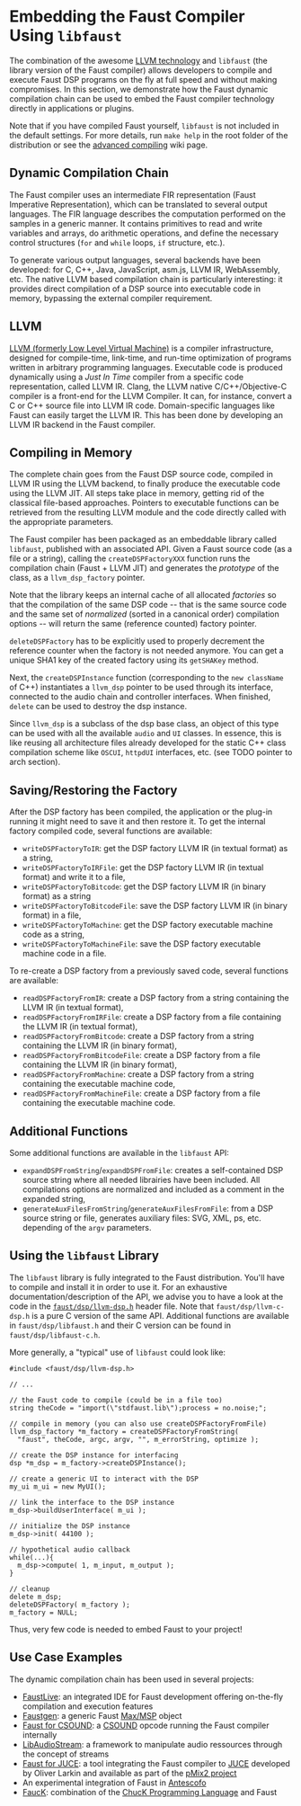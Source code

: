# Embedding the Faust Compiler Using `libfaust`

<!-- TODO: this section could be further developed and better documented -->

The combination of the awesome [LLVM technology](https://llvm.org/) and 
`libfaust` (the library version of the Faust compiler) allows developers to
compile and execute Faust DSP programs on the fly at full speed and without
making compromises. In this section, we demonstrate how the Faust dynamic 
compilation chain can be used to embed the Faust compiler technology directly 
in applications or plugins.

Note that if you have compiled Faust yourself, `libfaust` is not included in
the default settings. For more details, run `make help` in the root folder of
the distribution or see the [advanced compiling](https://github.com/grame-cncm/faust/wiki/Building)
wiki page.

## Dynamic Compilation Chain

The Faust compiler uses an intermediate FIR representation (Faust Imperative 
Representation), which can be translated to several output languages. The FIR 
language describes the computation performed on the samples in a generic 
manner. It contains primitives to read and write variables and arrays, do 
arithmetic operations, and define the necessary control structures (`for` and 
`while` loops, `if` structure, etc.). 

To generate various output languages, several backends have been developed: 
for C, C++, Java, JavaScript, asm.js, LLVM IR, WebAssembly, etc. The native
LLVM based compilation chain is particularly interesting: it provides direct 
compilation of a DSP source into executable code in memory, bypassing the 
external compiler requirement.

## LLVM

[LLVM (formerly Low Level Virtual Machine)](https://llvm.org/) is a compiler 
infrastructure, designed for compile-time, link-time, and run-time optimization 
of programs written in arbitrary programming languages. Executable code is 
produced dynamically using a *Just In Time* compiler from a specific code 
representation, called LLVM IR. Clang, the LLVM native C/C++/Objective-C 
compiler is a front-end for the LLVM Compiler. It can, for instance, convert a 
C or C++ source file into LLVM IR code. Domain-specific languages like Faust 
can easily target the LLVM IR. This has been done by developing an LLVM IR 
backend in the Faust compiler.

## Compiling in Memory

The complete chain goes from the Faust DSP source code, compiled in LLVM IR 
using the LLVM backend, to finally produce the executable code using the LLVM 
JIT. All steps take place in memory, getting rid of the classical file-based 
approaches. Pointers to executable functions can be retrieved from the 
resulting LLVM module and the code directly called with the appropriate 
parameters.

The Faust compiler has been packaged as an embeddable library called `libfaust`, 
published with an associated API. Given a Faust source code (as a file or a 
string), calling the `createDSPFactoryXXX` function runs the compilation chain 
(Faust + LLVM JIT) and generates the *prototype* of the class, as a 
`llvm_dsp_factory` pointer.

Note that the library keeps an internal cache of all allocated *factories* so 
that the compilation of the same DSP code -- that is the same source code and 
the same set of *normalized* (sorted in a canonical order) compilation options
-- will return the same (reference counted) factory pointer. 

`deleteDSPFactory` has to be explicitly used to properly decrement the reference 
counter when the factory is not needed anymore. You can get a unique SHA1 key 
of the created factory using its `getSHAKey` method.

Next, the `createDSPInstance` function (corresponding to the `new className` of 
C++) instantiates a `llvm_dsp` pointer to be used through its interface, 
connected to the audio chain and controller interfaces. When finished, 
`delete` can be used to destroy the dsp instance.

Since `llvm_dsp` is a subclass of the dsp base class, an object of this type 
can be used with all the available `audio` and `UI` classes. In essence, this
is like reusing all architecture files already developed for the static C++ 
class compilation scheme like `OSCUI`, `httpdUI` interfaces, etc. (see TODO 
pointer to arch section).

<!-- TODO: we need an example here -->

## Saving/Restoring the Factory

After the DSP factory has been compiled, the application or the plug-in running 
it might need to save it and then restore it. To get the internal factory 
compiled code, several functions are available:

* `writeDSPFactoryToIR`: get the DSP factory LLVM IR (in textual format) as a 
string, 
* `writeDSPFactoryToIRFile`: get the DSP factory LLVM IR (in textual 
format) and write it to a file,
* `writeDSPFactoryToBitcode`: get the DSP factory LLVM IR (in binary format) 
as a string 
* `writeDSPFactoryToBitcodeFile`: save the DSP factory LLVM IR (in binary 
format) in a file,
* `writeDSPFactoryToMachine`: get the DSP factory executable machine code as a 
string,
* `writeDSPFactoryToMachineFile`: save the DSP factory executable machine code 
in a file.

To re-create a DSP factory from a previously saved code, several functions are 
available:

* `readDSPFactoryFromIR`: create a DSP factory from a string containing the 
LLVM IR (in textual format), 
* `readDSPFactoryFromIRFile`: create a DSP factory from a file containing the 
LLVM IR (in textual format),
* `readDSPFactoryFromBitcode`: create a DSP factory from a string containing 
the LLVM IR (in binary format), 
* `readDSPFactoryFromBitcodeFile`: create a DSP factory from a file containing 
the LLVM IR (in binary format),
* `readDSPFactoryFromMachine`: create a DSP factory from a string containing 
the executable machine code,
* `readDSPFactoryFromMachineFile`: create a DSP factory from a file containing 
the executable machine code.

## Additional Functions

Some additional functions are available in the `libfaust` API:

* `expandDSPFromString`/`expandDSPFromFile`: creates a self-contained DSP 
source string where all needed librairies have been included. All compilations 
options are normalized and included as a comment in the expanded string,
* `generateAuxFilesFromString`/`generateAuxFilesFromFile`: from a DSP source 
string or file, generates auxiliary files: SVG, XML, ps, etc. depending of the 
`argv` parameters.

## Using the `libfaust` Library

The `libfaust` library is fully integrated to the Faust distribution. You'll 
have to compile and install it in order to use it. For an exhaustive 
documentation/description of the API, we advise you to have a look at the code 
in the [`faust/dsp/llvm-dsp.h`](https://github.com/grame-cncm/faust/blob/master/architecture/faust/dsp/llvm-dsp.h)
header file. Note that `faust/dsp/llvm-c-dsp.h` is a pure C version of the same
API. Additional functions are available in `faust/dsp/libfaust.h` and their C
version can be found in `faust/dsp/libfaust-c.h`.

More generally, a "typical" use of `libfaust` could look like:

```
#include <faust/dsp/llvm-dsp.h>

// ...

// the Faust code to compile (could be in a file too)
string theCode = "import(\"stdfaust.lib\");process = no.noise;";

// compile in memory (you can also use createDSPFactoryFromFile)
llvm_dsp_factory *m_factory = createDSPFactoryFromString( 
  "faust", theCode, argc, argv, "", m_errorString, optimize );

// create the DSP instance for interfacing
dsp *m_dsp = m_factory->createDSPInstance();

// create a generic UI to interact with the DSP
my_ui m_ui = new MyUI();

// link the interface to the DSP instance
m_dsp->buildUserInterface( m_ui );

// initialize the DSP instance
m_dsp->init( 44100 );

// hypothetical audio callback
while(...){
  m_dsp->compute( 1, m_input, m_output );
}

// cleanup
delete m_dsp;
deleteDSPFactory( m_factory );
m_factory = NULL;
```

Thus, very few code is needed to embed Faust to your project!

## Use Case Examples

The dynamic compilation chain has been used in several projects:

* [FaustLive](https://github.com/grame-cncm/faustlive): an integrated IDE for
  Faust development offering on-the-fly compilation and execution features
* [Faustgen](TODO): a generic Faust 
[Max/MSP](https://cycling74.com/products/max/) object
* [Faust for CSOUND](TODO): a [CSOUND](https://csound.com/) opcode running the 
Faust compiler internally
* [LibAudioStream](TODO): a framework to manipulate audio ressources through 
the concept of streams
* [Faust for JUCE](https://github.com/olilarkin/juce_faustllvm): a tool
integrating the Faust compiler to [JUCE](https://juce.com/) developed by
Oliver Larkin and available as part of the
[pMix2 project](https://github.com/olilarkin/pMix2)
* An experimental integration of Faust in 
[Antescofo](http://forumnet.ircam.fr/product/antescofo-en/)
* [FaucK](https://ccrma.stanford.edu/~rmichon/fauck/): combination of the
[ChucK Programming Language](http://chuck.cs.princeton.edu/) and Faust 
